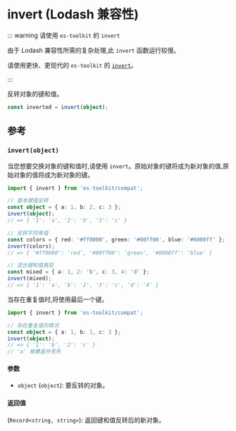 # invert (Lodash 兼容性)

::: warning 请使用 `es-toolkit` 的 `invert`

由于 Lodash 兼容性所需的复杂处理,此 `invert` 函数运行较慢。

请使用更快、更现代的 `es-toolkit` 的 [`invert`](../../object/invert.md)。

:::

反转对象的键和值。

```typescript
const inverted = invert(object);
```

## 参考

### `invert(object)`

当您想要交换对象的键和值时,请使用 `invert`。原始对象的键将成为新对象的值,原始对象的值将成为新对象的键。

```typescript
import { invert } from 'es-toolkit/compat';

// 基本键值反转
const object = { a: 1, b: 2, c: 3 };
invert(object);
// => { '1': 'a', '2': 'b', '3': 'c' }

// 反转字符串值
const colors = { red: '#ff0000', green: '#00ff00', blue: '#0000ff' };
invert(colors);
// => { '#ff0000': 'red', '#00ff00': 'green', '#0000ff': 'blue' }

// 混合键和值类型
const mixed = { a: 1, 2: 'b', c: 3, 4: 'd' };
invert(mixed);
// => { '1': 'a', 'b': '2', '3': 'c', 'd': '4' }
```

当存在重复值时,将使用最后一个键。

```typescript
import { invert } from 'es-toolkit/compat';

// 存在重复值的情况
const object = { a: 1, b: 1, c: 2 };
invert(object);
// => { '1': 'b', '2': 'c' }
// 'a' 被覆盖并丢失
```

#### 参数

- `object` (`object`): 要反转的对象。

#### 返回值

(`Record<string, string>`): 返回键和值反转后的新对象。
